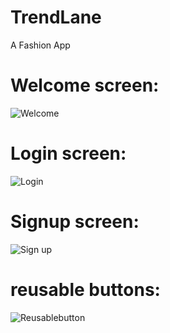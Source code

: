 # TrendLane
 A Fashion App
 # Welcome screen:
![Welcome](https://github.com/user-attachments/assets/112a1cc4-16ab-4917-86a1-b0145ccc5c57)
# Login screen:
![Login](https://github.com/user-attachments/assets/2241b612-5f80-4b49-9ebb-ae715fbfdfc8)
# Signup screen:
![Sign up](https://github.com/user-attachments/assets/49953724-6482-4859-83a6-2ceb54aae416)
# reusable buttons:
![Reusablebutton](https://github.com/user-attachments/assets/9958b6a1-8646-4385-979d-cbd6815356e9)
